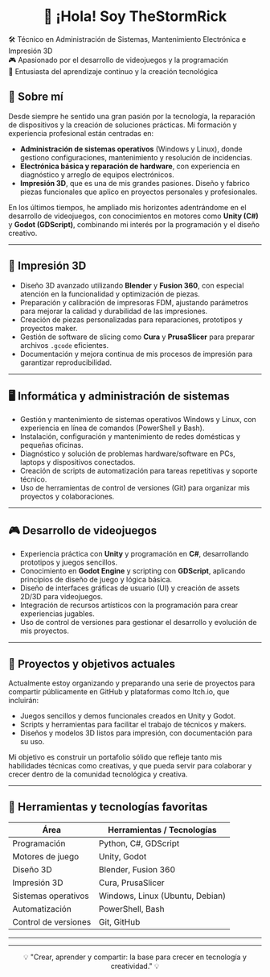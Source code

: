 <h1 align="center">👋 ¡Hola! Soy TheStormRick</h1>



🛠️ Técnico en Administración de Sistemas, Mantenimiento Electrónica e Impresión 3D  
🎮 Apasionado por el desarrollo de videojuegos y la programación  
🧠 Entusiasta del aprendizaje continuo y la creación tecnológica



## 🧩 Sobre mí

Desde siempre he sentido una gran pasión por la tecnología, la reparación de dispositivos y la creación de soluciones prácticas. Mi formación y experiencia profesional están centradas en:

- **Administración de sistemas operativos** (Windows y Linux), donde gestiono configuraciones, mantenimiento y resolución de incidencias.
- **Electrónica básica y reparación de hardware**, con experiencia en diagnóstico y arreglo de equipos electrónicos.
- **Impresión 3D**, que es una de mis grandes pasiones. Diseño y fabrico piezas funcionales que aplico en proyectos personales y profesionales.

En los últimos tiempos, he ampliado mis horizontes adentrándome en el desarrollo de videojuegos, con conocimientos en motores como **Unity (C#)** y **Godot (GDScript)**, combinando mi interés por la programación y el diseño creativo.

---

## 🎨 Impresión 3D

- Diseño 3D avanzado utilizando **Blender** y **Fusion 360**, con especial atención en la funcionalidad y optimización de piezas.
- Preparación y calibración de impresoras FDM, ajustando parámetros para mejorar la calidad y durabilidad de las impresiones.
- Creación de piezas personalizadas para reparaciones, prototipos y proyectos maker.
- Gestión de software de slicing como **Cura** y **PrusaSlicer** para preparar archivos `.gcode` eficientes.
- Documentación y mejora continua de mis procesos de impresión para garantizar reproducibilidad.

---

## 🖥️ Informática y administración de sistemas

- Gestión y mantenimiento de sistemas operativos Windows y Linux, con experiencia en línea de comandos (PowerShell y Bash).
- Instalación, configuración y mantenimiento de redes domésticas y pequeñas oficinas.
- Diagnóstico y solución de problemas hardware/software en PCs, laptops y dispositivos conectados.
- Creación de scripts de automatización para tareas repetitivas y soporte técnico.
- Uso de herramientas de control de versiones (Git) para organizar mis proyectos y colaboraciones.

---

## 🎮 Desarrollo de videojuegos

- Experiencia práctica con **Unity** y programación en **C#**, desarrollando prototipos y juegos sencillos.
- Conocimiento en **Godot Engine** y scripting con **GDScript**, aplicando principios de diseño de juego y lógica básica.
- Diseño de interfaces gráficas de usuario (UI) y creación de assets 2D/3D para videojuegos.
- Integración de recursos artísticos con la programación para crear experiencias jugables.
- Uso de control de versiones para gestionar el desarrollo y evolución de mis proyectos.

---

## 🚀 Proyectos y objetivos actuales

Actualmente estoy organizando y preparando una serie de proyectos para compartir públicamente en GitHub y plataformas como Itch.io, que incluirán:

- Juegos sencillos y demos funcionales creados en Unity y Godot.
- Scripts y herramientas para facilitar el trabajo de técnicos y makers.
- Diseños y modelos 3D listos para impresión, con documentación para su uso.

Mi objetivo es construir un portafolio sólido que refleje tanto mis habilidades técnicas como creativas, y que pueda servir para colaborar y crecer dentro de la comunidad tecnológica y creativa.

---

## 🧰 Herramientas y tecnologías favoritas

| Área                | Herramientas / Tecnologías                         |
|---------------------|--------------------------------------------------|
| Programación        | Python, C#, GDScript                              |
| Motores de juego    | Unity, Godot                                     |
| Diseño 3D           | Blender, Fusion 360                              |
| Impresión 3D        | Cura, PrusaSlicer                                |
| Sistemas operativos | Windows, Linux (Ubuntu, Debian)                  |
| Automatización      | PowerShell, Bash                                 |
| Control de versiones| Git, GitHub                                      |

---

<!-- ## 📫 Conecta conmigo

¡Me encantaría conectar y compartir experiencias!

[![LinkedIn](https://img.shields.io/badge/LinkedIn-blue?style=flat&logo=linkedin&logoColor=white)](https://linkedin.com/in/tuusuario)  
[![Itch.io](https://img.shields.io/badge/Itch.io-FA5C5C?style=flat&logo=itch-io&logoColor=white)](https://tuusuario.itch.io)
-->
---

<p align="center"> 💡 "Crear, aprender y compartir: la base para crecer en tecnología y creatividad." 💡 </p>
